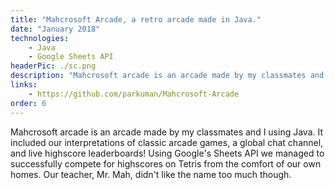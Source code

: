 ```yaml
---
title: "Mahcrosoft Arcade, a retro arcade made in Java."
date: "January 2018"
technologies: 
    - Java
    - Google Sheets API
headerPic: ./sc.png
description: "Mahcrosoft arcade is an arcade made by my classmates and I using Java. It included our interpretations of classic arcade games, a global chat channel, and live highscore leaderboards! Using Google's Sheets API we managed to successfully compete for highscores on Tetris from the comfort of our own homes. Our teacher, Mr. Mah, didn't like the name too much though."
links:
    - https://github.com/parkuman/Mahcrosoft-Arcade
order: 6
---
```


Mahcrosoft arcade is an arcade made by my classmates and I using Java. It included our interpretations of classic arcade games, a global chat channel, and live highscore leaderboards! Using Google's Sheets API we managed to successfully compete for highscores on Tetris from the comfort of our own homes. Our teacher, Mr. Mah, didn't like the name too much though.